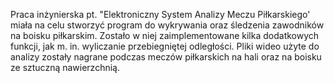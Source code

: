Praca inżynierska pt. "Elektroniczny System Analizy Meczu Piłkarskiego' miała na celu stworzyć program do wykrywania oraz śledzenia zawodników na boisku piłkarskim.
Zostało w niej zaimplementowane kilka dodatkowych funkcji, jak m. in. wyliczanie przebiegniętej odległości.
Pliki wideo użyte do analizy zostały nagrane podczas meczów piłkarskich na hali oraz na boisku ze sztuczną nawierzchnią.

